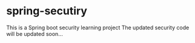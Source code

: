 # spring-secutiry
This is a Spring boot security learning project 
The updated security code will be updated soon...
